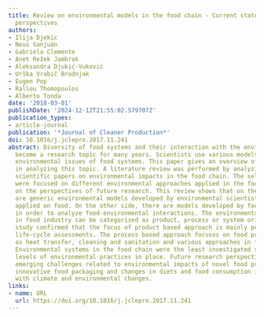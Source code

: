 ```yaml
---
title: Review on environmental models in the food chain - Current status and future
  perspectives
authors:
- Ilija Djekic
- Neus Sanjuán
- Gabriela Clemente
- Anet Režek Jambrak
- Aleksandra Djukić-Vuković
- Urška Vrabič Brodnjak
- Eugen Pop
- Rallou Thomopoulos
- Alberto Tonda
date: '2018-03-01'
publishDate: '2024-12-12T21:55:02.579707Z'
publication_types:
- article-journal
publication: '*Journal of Cleaner Production*'
doi: 10.1016/j.jclepro.2017.11.241
abstract: Diversity of food systems and their interaction with the environment has
  become a research topic for many years. Scientists use various models to explain
  environmental issues of food systems. This paper gives an overview of main streams
  in analyzing this topic. A literature review was performed by analyzing published
  scientific papers on environmental impacts in the food chain. The selection criteria
  were focused on different environmental approaches applied in the food chain and
  on the perspectives of future research. This review shows that on the one side there
  are generic environmental models developed by environmental scientists and as such
  applied on food. On the other side, there are models developed by food scientists
  in order to analyze food-environmental interactions. The environmental research
  in food industry can be categorized as product, process or system oriented. This
  study confirmed that the focus of product based approach is mainly performed through
  life-cycle assessments. The process based approach focuses on food processes such
  as heat transfer, cleaning and sanitation and various approaches in food waste management.
  Environmental systems in the food chain were the least investigated stream analyzing
  levels of environmental practices in place. Future research perspectives are the
  emerging challenges related to environmental impacts of novel food processing technologies,
  innovative food packaging and changes in diets and food consumption in connection
  with climate and environmental changes.
links:
- name: URL
  url: https://doi.org/10.1016/j.jclepro.2017.11.241
---
```

